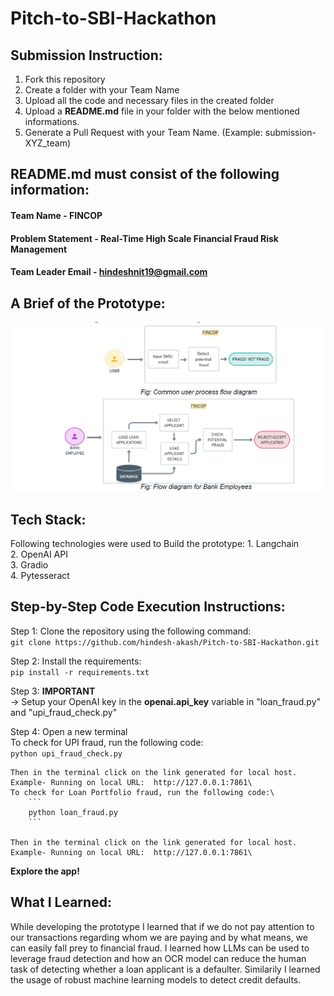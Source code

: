 # Pitch-to-SBI-Hackathon

## Submission Instruction:
  1. Fork this repository
  2. Create a folder with your Team Name
  3. Upload all the code and necessary files in the created folder
  4. Upload a **README.md** file in your folder with the below mentioned informations.
  5. Generate a Pull Request with your Team Name. (Example: submission-XYZ_team)

## README.md must consist of the following information:

#### Team Name - FINCOP
#### Problem Statement - Real-Time High Scale Financial Fraud Risk Management
#### Team Leader Email - hindeshnit19@gmail.com

## A Brief of the Prototype:
  ![use case](use_case_sbi.png)
  
## Tech Stack: 
   Following technologies were used to Build the prototype:
     1. Langchain\
     2. OpenAI API\
     3. Gradio\
     4. Pytesseract
   
## Step-by-Step Code Execution Instructions:

  Step 1: Clone the repository using the following command:\
        ```
        git clone https://github.com/hindesh-akash/Pitch-to-SBI-Hackathon.git
        ```
        
  Step 2: Install the requirements:\
        ```
        pip install -r requirements.txt
        ```
        
  Step 3: **IMPORTANT**\
        -> Setup your OpenAI key in the **openai.api_key** variable in "loan_fraud.py" and "upi_fraud_check.py"
        
  Step 4: Open a new terminal\
        To check for UPI fraud, run the following code:\
        ```
        python upi_fraud_check.py
        ```
    
    Then in the terminal click on the link generated for local host. Example- Running on local URL:  http://127.0.0.1:7861\
    To check for Loan Portfolio fraud, run the following code:\
        ```
        python loan_fraud.py
        ```
    
    Then in the terminal click on the link generated for local host. Example- Running on local URL:  http://127.0.0.1:7861\
    
  **Explore the app!**
  
## What I Learned:
   While developing the prototype I learned that if we do not pay attention to our transactions regarding whom we are paying and by what means, we can easily fall prey to financial fraud. I learned how LLMs can be used to leverage fraud detection and how an OCR model can reduce the human task of detecting whether a loan applicant is a defaulter. Similarily I learned the usage of robust machine learning models to detect credit defaults.
